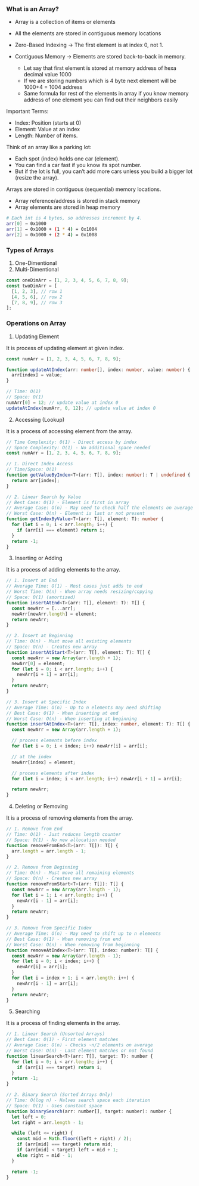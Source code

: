### What is an Array?

- Array is a collection of items or elements
- All the elements are stored in contiguous memory locations

- Zero-Based Indexing → The first element is at index 0, not 1.
- Contiguous Memory → Elements are stored back-to-back in memory.
  - Let say that first element is stored at memory address of hexa decimal value 1000
  - If we are storing numbers which is 4 byte next element will be 1000+4 = 1004 address
  - Same formula for rest of the elements in array if you know memory address of one element you can find out their neighbors easily

Important Terms:

- Index: Position (starts at 0)
- Element: Value at an index
- Length: Number of items.

Think of an array like a parking lot:

- Each spot (index) holds one car (element).
- You can find a car fast if you know its spot number.
- But if the lot is full, you can’t add more cars unless you build a bigger lot (resize the array).

Arrays are stored in contiguous (sequential) memory locations.

- Array reference/address is stored in stack memory
- Array elements are stored in heap memory

```bash
# Each int is 4 bytes, so addresses increment by 4.
arr[0] → 0x1000
arr[1] → 0x1000 + (1 * 4) = 0x1004
arr[2] → 0x1000 + (2 * 4) = 0x1008
```

### Types of Arrays

1. One-Dimentional
2. Multi-Dimentional

```typescript
const oneDimArr = [1, 2, 3, 4, 5, 6, 7, 8, 9];
const twoDimArr = [
  [1, 2, 3], // row 1
  [4, 5, 6], // row 2
  [7, 8, 9], // row 3
];
```

### Operations on Array

1. Updating Element

It is process of updating element at given index.

```typescript
const numArr = [1, 2, 3, 4, 5, 6, 7, 8, 9];

function updateAtIndex(arr: number[], index: number, value: number) {
  arr[index] = value;
}

// Time: O(1)
// Space: O(1)
numArr[0] = 12; // update value at index 0
updateAtIndex(numArr, 0, 12); // update value at index 0
```

2. Accessing (Lookup)

It is a process of accessing element from the array.

```typescript
// Time Complexity: O(1) - Direct access by index
// Space Complexity: O(1) - No additional space needed
const numArr = [1, 2, 3, 4, 5, 6, 7, 8, 9];

// 1. Direct Index Access
// Time/Space: O(1)
function getValueByIndex<T>(arr: T[], index: number): T | undefined {
  return arr[index];
}

// 2. Linear Search by Value
// Best Case: O(1) - Element is first in array
// Average Case: O(n) - May need to check half the elements on average
// Worst Case: O(n) - Element is last or not present
function getIndexByValue<T>(arr: T[], element: T): number {
  for (let i = 0; i < arr.length; i++) {
    if (arr[i] === element) return i;
  }
  return -1;
}
```

3. Inserting or Adding

It is a process of adding elements to the array.

```typescript
// 1. Insert at End
// Average Time: O(1) - Most cases just adds to end
// Worst Time: O(n) - When array needs resizing/copying
// Space: O(1) (amortized)
function insertAtEnd<T>(arr: T[], element: T): T[] {
  const newArr = [...arr];
  newArr[newArr.length] = element;
  return newArr;
}

// 2. Insert at Beginning
// Time: O(n) - Must move all existing elements
// Space: O(n) - Creates new array
function insertAtStart<T>(arr: T[], element: T): T[] {
  const newArr = new Array(arr.length + 1);
  newArr[0] = element;
  for (let i = 0; i < arr.length; i++) {
    newArr[i + 1] = arr[i];
  }
  return newArr;
}

// 3. Insert at Specific Index
// Average Time: O(n) - Up to n elements may need shifting
// Best Case: O(1) - When inserting at end
// Worst Case: O(n) - When inserting at beginning
function insertAtIndex<T>(arr: T[], index: number, element: T): T[] {
  const newArr = new Array(arr.length + 1);

  // process elements before index
  for (let i = 0; i < index; i++) newArr[i] = arr[i];

  // at the index
  newArr[index] = element;

  // process elements after index
  for (let i = index; i < arr.length; i++) newArr[i + 1] = arr[i];

  return newArr;
}
```

4. Deleting or Removing

It is a process of removing elements from the array.

```javascript
// 1. Remove from End
// Time: O(1) - Just reduces length counter
// Space: O(1) - No new allocation needed
function removeFromEnd<T>(arr: T[]): T[] {
  arr.length = arr.length - 1;
}

// 2. Remove from Beginning
// Time: O(n) - Must move all remaining elements
// Space: O(n) - Creates new array
function removeFromStart<T>(arr: T[]): T[] {
  const newArr = new Array(arr.length - 1);
  for (let i = 1; i < arr.length; i++) {
    newArr[i - 1] = arr[i];
  }
  return newArr;
}

// 3. Remove from Specific Index
// Average Time: O(n) - May need to shift up to n elements
// Best Case: O(1) - When removing from end
// Worst Case: O(n) - When removing from beginning
function removeAtIndex<T>(arr: T[], index: number): T[] {
  const newArr = new Array(arr.length - 1);
  for (let i = 0; i < index; i++) {
    newArr[i] = arr[i];
  }
  for (let i = index + 1; i < arr.length; i++) {
    newArr[i - 1] = arr[i];
  }
  return newArr;
}
```

5. Searching

It is a process of finding elements in the array.

```javascript
// 1. Linear Search (Unsorted Arrays)
// Best Case: O(1) - First element matches
// Average Case: O(n) - Checks ~n/2 elements on average
// Worst Case: O(n) - Last element matches or not found
function linearSearch<T>(arr: T[], target: T): number {
  for (let i = 0; i < arr.length; i++) {
    if (arr[i] === target) return i;
  }
  return -1;
}

// 2. Binary Search (Sorted Arrays Only)
// Time: O(log n) - Halves search space each iteration
// Space: O(1) - Uses constant space
function binarySearch(arr: number[], target: number): number {
  let left = 0;
  let right = arr.length - 1;

  while (left <= right) {
    const mid = Math.floor((left + right) / 2);
    if (arr[mid] === target) return mid;
    if (arr[mid] < target) left = mid + 1;
    else right = mid - 1;
  }

  return -1;
}
```
